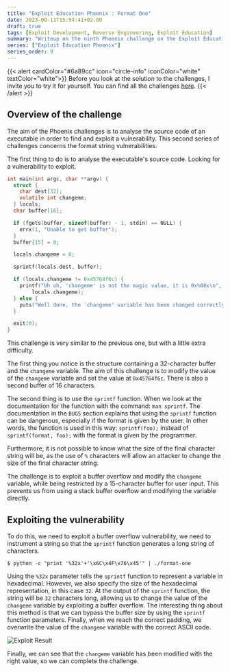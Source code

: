 ```yaml
---
title: "Exploit Education Phoenix : Format One"
date: 2023-08-11T15:54:41+02:00
draft: true
tags: [Exploit Development, Reverse Engineering, Exploit Education]
summary: "Writeup on the ninth Phoenix challenge on the Exploit Education website. In this article, we will solve the Format-One challenge."
series: ["Exploit Education Phoenix"]
series_order: 9
---
```


{{< alert cardColor="#6a89cc" icon="circle-info" iconColor="white" textColor="white">}}
Before you look at the solution to the challenges, I invite you to try it for yourself. You can find all the challenges [here](https://exploit.education/phoenix/).
{{< /alert >}}

## Overview of the challenge

The aim of the Phoenix challenges is to analyse the source code of an executable in order to find and exploit a vulnerability. This second series of challenges concerns the format string vulnerabilities. 

The first thing to do is to analyse the executable's source code. Looking for a vulnerability to exploit.

```c
int main(int argc, char **argv) {
  struct {
    char dest[32];
    volatile int changeme;
  } locals;
  char buffer[16];

  if (fgets(buffer, sizeof(buffer) - 1, stdin) == NULL) {
    errx(1, "Unable to get buffer");
  }
  buffer[15] = 0;

  locals.changeme = 0;

  sprintf(locals.dest, buffer);

  if (locals.changeme != 0x45764f6c) {
    printf("Uh oh, 'changeme' is not the magic value, it is 0x%08x\n",
        locals.changeme);
  } else {
    puts("Well done, the 'changeme' variable has been changed correctly!");
  }

  exit(0);
}
```

This challenge is very similar to the previous one, but with a little extra difficulty.

The first thing you notice is the structure containing a 32-character buffer and the `changeme` variable. The aim of this challenge is to modify the value of the `changeme` variable and set the value at `0x45764f6c`. There is also a second buffer of 16 characters.

The second thing is to use the `sprintf` function. When we look at the documentation for the function with the command: `man sprintf`. The documentation in the `BUGS` section explains that using the `sprintf` function can be dangerous, especially if the format is given by the user. In other words, the function is used in this way: `sprintf(foo);` instead of `sprintf(format, foo);` with the format is given by the programmer.

Furthermore, it is not possible to know what the size of the final character string will be, as the use of `%` characters will allow an attacker to change the size of the final character string.

The challenge is to exploit a buffer overflow and modify the `changeme` variable, while being restricted by a 15-character buffer for user input. This prevents us from using a stack buffer overflow and modifying the variable directly.

## Exploiting the vulnerability

To do this, we need to exploit a buffer overflow vulnerability, we need to instrument a string so that the `sprintf` function generates a long string of characters.

```console
$ python -c "print '%32x'+'\x6C\x4F\x76\x45'" | ./format-one
```

Using the `%32x` parameter tells the `sprintf` function to represent a variable in hexadecimal. However, we also specify the size of the hexadecimal representation, in this case `32`. At the output of the `sprintf` function, the string will be `32` characters long, allowing us to change the value of the `changeme` variable by exploiting a buffer overflow. The interesting thing about this method is that we can bypass the buffer size by using the `sprintf` function parameters. Finally, when we reach the correct padding, we overwrite the value of the `changeme` variable with the correct ASCII code.

![Exploit Result](https://github.com/adamhlt/adamhlt.github.io/assets/48086737/28813c90-644e-4bb7-9a95-310b6879cce5 "Result of exploiting the vulnerability.")

Finally, we can see that the `changeme` variable has been modified with the right value, so we can complete the challenge.